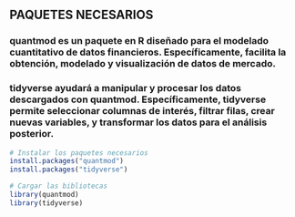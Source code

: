 ## PAQUETES NECESARIOS
### quantmod es un paquete en R diseñado para el modelado cuantitativo de datos financieros. Específicamente, facilita la obtención, modelado y visualización de datos de mercado.
### tidyverse ayudará a manipular y procesar los datos descargados con quantmod. Específicamente, tidyverse permite seleccionar columnas de interés, filtrar filas, crear nuevas variables, y transformar los datos para el análisis posterior.

```r
# Instalar los paquetes necesarios
install.packages("quantmod")
install.packages("tidyverse")

# Cargar las bibliotecas
library(quantmod)
library(tidyverse)
```
